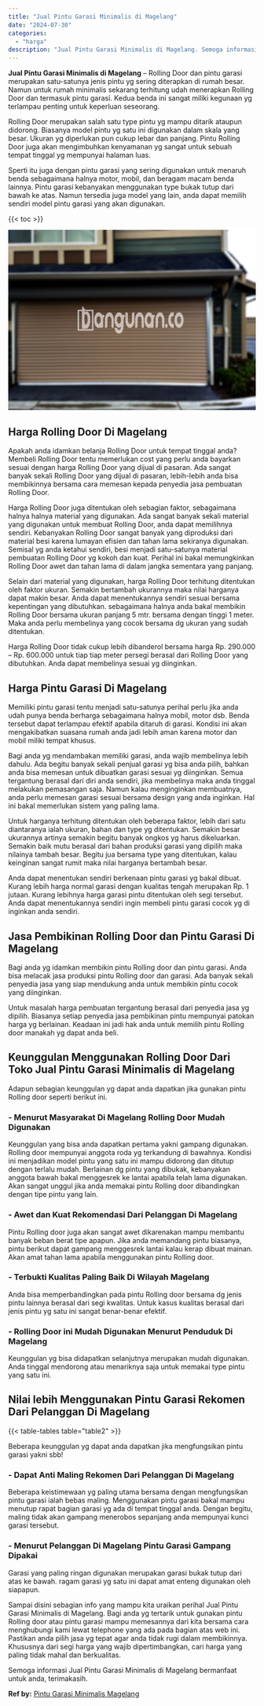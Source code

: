 ```yaml
---
title: "Jual Pintu Garasi Minimalis di Magelang"
date: "2024-07-30"
categories: 
  - "harga"
description: "Jual Pintu Garasi Minimalis di Magelang. Semoga informasi Jual Pintu Garasi Minimalis di Magelang bermanfaat untuk anda, terimakasih...."
---
```


**Jual Pintu Garasi Minimalis di Magelang** – Rolling Door dan pintu garasi merupakan satu-satunya jenis pintu yg sering diterapkan di rumah besar. Namun untuk rumah minimalis sekarang terhitung udah menerapkan Rolling Door dan termasuk pintu garasi. Kedua benda ini sangat miliki kegunaan yg terlampau penting untuk keperluan seseorang.

Rolling Door merupakan salah satu type pintu yg mampu ditarik ataupun didorong. Biasanya model pintu yg satu ini digunakan dalam skala yang besar. Ukuran yg diperlukan pun cukup lebar dan panjang. Pintu Rolling Door juga akan mengimbuhkan kenyamanan yg sangat untuk sebuah tempat tinggal yg mempunyai halaman luas.

Sperti itu juga dengan pintu garasi yang sering digunakan untuk menaruh benda sebagaimana halnya motor, mobil, dan beragam macam benda lainnya. Pintu garasi kebanyakan menggunakan type bukak tutup dari bawah ke atas. Namun tersedia juga model yang lain, anda dapat memilih sendiri model pintu garasi yang akan digunakan.

{{< toc >}}

![Jual Pintu Garasi Minimalis di Magelang](/images/pintu-garasi-50.png)

## Harga Rolling Door Di Magelang

Apakah anda idamkan belanja Rolling Door untuk tempat tinggal anda? Membeli Rolling Door tentu memerlukan cost yang perlu anda bayarkan sesuai dengan harga Rolling Door yang dijual di pasaran. Ada sangat banyak sekali Rolling Door yang dijual di pasaran, lebih-lebih anda bisa membikinnya bersama cara memesan kepada penyedia jasa pembuatan Rolling Door.

Harga Rolling Door juga ditentukan oleh sebagian faktor, sebagaimana halnya halnya material yang digunakan. Ada sangat banyak sekali material yang digunakan untuk membuat Rolling Door, anda dapat memilihnya sendiri. Kebanyakan Rolling Door sangat banyak yang diproduksi dari material besi karena lumayan efisien dan tahan lama sekiranya digunakan. Semisal yg anda ketahui sendiri, besi menjadi satu-satunya material pembuatan Rolling Door yg kokoh dan kuat. Perihal ini bakal memungkinkan Rolling Door awet dan tahan lama di dalam jangka sementara yang panjang.

Selain dari material yang digunakan, harga Rolling Door terhitung ditentukan oleh faktor ukuran. Semakin bertambah ukurannya maka nilai harganya dapat makin besar. Anda dapat menentukannya sendiri sesuai bersama kepentingan yang dibutuhkan. sebagaimana halnya anda bakal membikin Rolling Door bersama ukuran panjang 5 mtr. bersama dengan tinggi 1 meter. Maka anda perlu membelinya yang cocok bersama dg ukuran yang sudah ditentukan.

Harga Rolling Door tidak cukup lebih dibanderol bersama harga Rp. 290.000 – Rp. 600.000 untuk tiap tiap meter persegi berasal dari Rolling Door yang dibutuhkan. Anda dapat membelinya sesuai yg diinginkan.

## Harga Pintu Garasi Di Magelang

Memiliki pintu garasi tentu menjadi satu-satunya perihal perlu jika anda udah punya benda berharga sebagaimana halnya mobil, motor dsb. Benda tersebut dapat terlampau efektif apabila ditaruh di garasi. Kondisi ini akan mengakibatkan suasana rumah anda jadi lebih aman karena motor dan mobil miliki tempat khusus.

Bagi anda yg mendambakan memiliki garasi, anda wajib membelinya lebih dahulu. Ada begitu banyak sekali penjual garasi yg bisa anda pilih, bahkan anda bisa memesan untuk dibuatkan garasi sesuai yg diinginkan. Semua tergantung berasal dari diri anda sendiri, jika membelinya maka anda tinggal melakukan pemasangan saja. Namun kalau menginginkan membuatnya, anda perlu memesan garasi sesuai bersama design yang anda inginkan. Hal ini bakal memerlukan sistem yang paling lama.

Untuk harganya terhitung ditentukan oleh beberapa faktor, lebih dari satu diantaranya ialah ukuran, bahan dan type yg ditentukan. Semakin besar ukurannya artinya semakin begitu banyak ongkos yg harus dikeluarkan. Semakin baik mutu berasal dari bahan produksi garasi yang dipilih maka nilainya tambah besar. Begitu jua bersama type yang ditentukan, kalau keinginan sangat rumit maka nilai harganya bertambah besar.

Anda dapat menentukan sendiri berkenaan pintu garasi yg bakal dibuat. Kurang lebih harga normal garasi dengan kualitas tengah merupakan Rp. 1 jutaan. Kurang lebihnya harga garasi pintu ditentukan oleh segi tersebut. Anda dapat menentukannya sendiri ingin membeli pintu garasi cocok yg di inginkan anda sendiri.

## Jasa Pembikinan Rolling Door dan Pintu Garasi Di Magelang

Bagi anda yg idamkan membikin pintu Rolling door dan pintu garasi. Anda bisa melacak jasa produksi pintu Rolling door dan garasi. Ada banyak sekali penyedia jasa yang siap mendukung anda untuk membikin pintu cocok yang diinginkan.

Untuk masalah harga pembuatan tergantung berasal dari penyedia jasa yg dipilih. Biasanya setiap penyedia jasa pembikinan pintu mempunyai patokan harga yg berlainan. Keadaan ini jadi hak anda untuk memilih pintu Rolling door manakah yg dapat anda beli.

## Keunggulan Menggunakan Rolling Door Dari Toko Jual Pintu Garasi Minimalis di Magelang

Adapun sebagian keunggulan yg dapat anda dapatkan jika gunakan pintu Rolling door seperti berikut ini.

### \- Menurut Masyarakat Di Magelang Rolling Door Mudah Digunakan

Keunggulan yang bisa anda dapatkan pertama yakni gampang digunakan. Rolling door mempunyai anggota roda yg terkandung di bawahnya. Kondisi ini menjadikan model pintu yang satu ini mampu didorong dan ditutup dengan terlalu mudah. Berlainan dg pintu yang dibukak, kebanyakan anggota bawah bakal menggesrek ke lantai apabila telah lama digunakan. Akan sangat unggul jika anda memakai pintu Rolling door dibandingkan dengan tipe pintu yang lain.

### \- Awet dan Kuat Rekomendasi Dari Pelanggan Di Magelang

Pintu Rolling door juga akan sangat awet dikarenakan mampu membantu banyak beban berat tipe apapun. Jika anda memandang pintu biasanya, pintu berikut dapat gampang menggesrek lantai kalau kerap dibuat mainan. Akan amat tahan lama apabila menggunakan pintu Rolling door.

### \- Terbukti Kualitas Paling Baik Di Wilayah Magelang

Anda bisa memperbandingkan pada pintu Rolling door bersama dg jenis pintu lainnya berasal dari segi kwalitas. Untuk kasus kualitas berasal dari jenis pintu yg satu ini sangat benar-benar efektif.

### \- Rolling Door ini Mudah Digunakan Menurut Penduduk Di Magelang

Keunggulan yg bisa didapatkan selanjutnya merupakan mudah digunakan. Anda tinggal mendorong atau menariknya saja untuk memakai type pintu yang satu ini.

## Nilai lebih Menggunakan Pintu Garasi Rekomen Dari Pelanggan Di Magelang

{{< table-tables table="table2" >}}

Beberapa keunggulan yg dapat anda dapatkan jika mengfungsikan pintu garasi yakni sbb!

### \- Dapat Anti Maling Rekomen Dari Pelanggan Di Magelang

Beberapa keistimewaan yg paling utama bersama dengan mengfungsikan pintu garasi ialah bebas maling. Menggunakan pintu garasi bakal mampu menutup rapat bagian garasi yg ada di tempat tinggal anda. Dengan begitu, maling tidak akan gampang menerobos sepanjang anda mempunyai kunci garasi tersebut.

### \- Menurut Pelanggan Di Magelang Pintu Garasi Gampang Dipakai

Garasi yang paling ringan digunakan merupakan garasi bukak tutup dari atas ke bawah. ragam garasi yg satu ini dapat amat enteng digunakan oleh siapapun.

Sampai disini sebagian info yang mampu kita uraikan perihal Jual Pintu Garasi Minimalis di Magelang. Bagi anda yg tertarik untuk gunakan pintu Rolling door atau pintu garasi mampu memesannya dari kita bersama cara menghubungi kami lewat telephone yang ada pada bagian atas web ini. Pastikan anda pilih jasa yg tepat agar anda tidak rugi dalam membikinnya. Khususnya dari segi harga yang wajib dipertimbangkan, cari harga yang paling tidak mahal dan berkualitas.

Semoga informasi Jual Pintu Garasi Minimalis di Magelang bermanfaat untuk anda, terimakasih.

**Ref by:** [Pintu Garasi Minimalis Magelang](https://id.wikipedia.org/wiki/Pintu)
